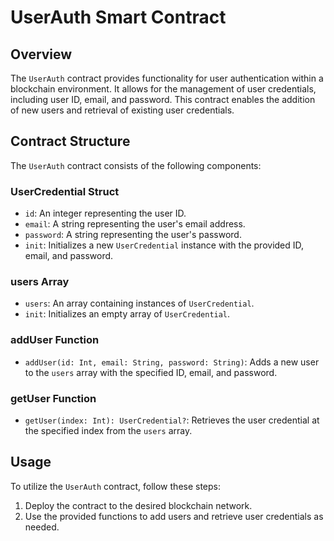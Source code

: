# UserAuth Smart Contract

## Overview
The `UserAuth` contract provides functionality for user authentication within a blockchain environment. It allows for the management of user credentials, including user ID, email, and password. This contract enables the addition of new users and retrieval of existing user credentials.

## Contract Structure
The `UserAuth` contract consists of the following components:

### UserCredential Struct
- `id`: An integer representing the user ID.
- `email`: A string representing the user's email address.
- `password`: A string representing the user's password.
- `init`: Initializes a new `UserCredential` instance with the provided ID, email, and password.

### users Array
- `users`: An array containing instances of `UserCredential`.
- `init`: Initializes an empty array of `UserCredential`.

### addUser Function
- `addUser(id: Int, email: String, password: String)`: Adds a new user to the `users` array with the specified ID, email, and password.

### getUser Function
- `getUser(index: Int): UserCredential?`: Retrieves the user credential at the specified index from the `users` array.

## Usage
To utilize the `UserAuth` contract, follow these steps:

1. Deploy the contract to the desired blockchain network.
2. Use the provided functions to add users and retrieve user credentials as needed.
